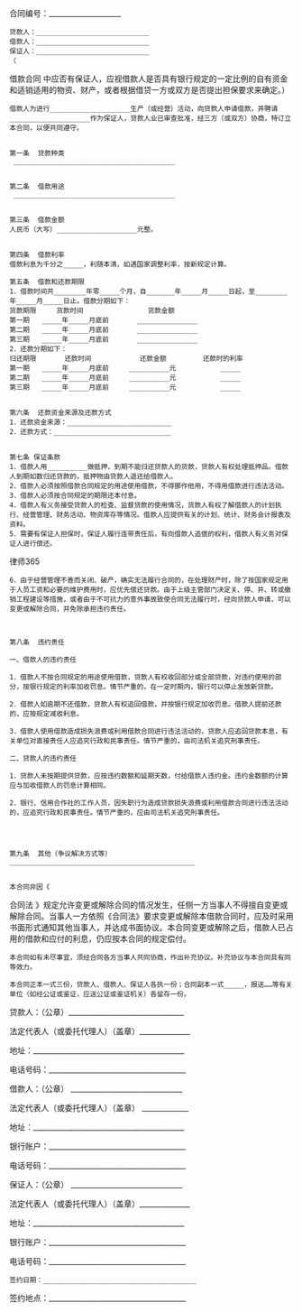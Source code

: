 
 
 

  合同编号：____________________
 



    贷款人：____________________________
    借款人：____________________________
    保证人：____________________________
    （
借款合同
中应否有保证人，应视借款人是否具有银行规定的一定比例的自有资金和适销适用的物资、财产，或者根据借贷一方或双方是否提出担保要求来确定。） 


    借款人为进行____________________生产（或经营）活动，向贷款人申请借款，并聘请____________________作为保证人，贷款人业已审查批准，经三方（或双方）协商，特订立本合同，以便共同遵守。 


    第一条  贷款种类 
     ________________________________________


    第二条  借款用途
     ________________________________________


    第三条  借款金额  
    人民币（大写）____________________元整。 


    第四条  借款利率  
    借款利息为千分之_____，利随本清，如遇国家调整利率，按新规定计算。
 
    第五条  借款和还款期限 
    1．借款时间共________年零_____个月，自_______年_____月_____日起，至________年_____月_____日止。借款分期如下： 
    货款期限     货款时间                货款金额 
    第一期   _____年_____月底前       _______________
    第二期   _____年_____月底前       _______________ 
    第三期   _____年_____月底前       _______________  
    2．还款分期如下： 
    归还期限       还款时间            还款金额         还款时的利率 
    第一期   _____年_____月底前     __________元           _____
    第二期   _____年_____月底前     __________元           _____
    第三期   _____年_____月底前     __________元           _____


    第六条  还款资金来源及还款方式 
    1．还款资金来源：__________________________
    2．还款方式：_____________________________


    第七条 保证条款     
    1．借款人用__________做抵押，到期不能归还贷款人的货款，贷款人有权处理抵押品。借款人到期如数归还贷款的，抵押物由贷款人退还给借款人。     
    2．借款人必须按照借款合同规定的用途使用借款，不得挪作他用，不得用借款进行违法活动。     
    3．借款人必须按合同规定的期限还本付息。     
    4．借款人有义务接受贷款人的检查、监督贷款的使用情况，货款人有权了解借款人的计划执行、经营管理、财务活动、物资库存等情况。借款人应提供有关的计划、统计、财务会计报表及资料。 
    5．需要有保证人担保时，保证人履行连带责任后，有向借款人追偿的权利，借款人有义务对保证人进行偿还。 




 
律师365






    6．由于经营管理不善而关闭、破产，确实无法履行合同的，在处理财产时，除了按国家规定用于人员工资和必要的维护费用时，应优先偿还贷款。由于上级主管部门决定关、停、并、转或撤销工程建设等措施，或者由于不可抗力的意外事故致使合同无法履行时，经向贷款人申请，可以变更或解除合同，并免除承担违约责任。

 

    第八条  违约责任 

    一、借款人的违约责任 

    1．借款人不按合同规定的用途使用借款，贷款人有权收回部分或全部贷款，对违约使用的部分，按银行规定的利率加收罚息。情节严重的，在一定时期内，银行可以停止发放新贷款。 

    2．借款人如逾期不还借款，贷款人有权追回借款，并按银行规定加收罚息。借款人提前还款的，应按规定减收利息。 

    3．借款人使用借款造成损失浪费或利用借款合同进行违法活动的，贷款人应追回贷款本息，有关单位对直接责任人应追究行政和民事责任。情节严重的，由司法机关追究刑事责任。 

    二、贷款人的违约责任 

    1．贷款人未按期提供贷款，应按违约数额和延期天数，付给借款人违约金。违约金数额的计算应与加收借款人的罚息计算相同。 

    2．银行、信用合作社的工作人员，因失职行为造成贷款损失浪费或利用借款合同进行违法活动的，应追究行政和民事责任。情节严重的，应由司法机关追究刑事责任。 




    第九条  其他（争议解决方式等） 
    ______________________________________________


    本合同非因《
合同法
》规定允许变更或解除合同的情况发生，任侧一方当事人不得擅自变更或解除合同。当事人一方依照《合同法》要求变更或解除本借款合同时，应及时采用书面形式通知其他当事人，并达成书面协议。本合同变更或解除之后，借款人已占用的借款和应付的利息，仍应按本合同的规定偿付。
 
    本合同如有未尽事宜，须经合同各方当事人共同协商，作出补充协议。补充协议与本合同具有同等效力。
     
    本合同正本一式三份，贷款人、借款人、保证人各执一份；合同副本一式_____，报送……等有关单位（如经公证或鉴证，应送公证或鉴证机关）各留存一份。


 



 贷款人：（公章）________________________________
 
法定代表人（或委托代理人）（盖章）______________
 
地址：__________________________________________
 
电话号码：______________________________________
 


 

  借款人：（公章） _______________________________
  
法定代表人（或委托代理人）（盖章） _____________
  
地址：__________________________________________
  
银行账户：______________________________________
  
电话号码：______________________________________
  


  

   保证人：（公章） _______________________________
   
法定代表人（或委托代理人）（盖章）______________
   
地址：__________________________________________
   
银行账户：______________________________________
   
电话号码：______________________________________
   


   

    签约日期：______________________________________
    
签约地点：______________________________________
    

 
    

 
    
 
     
 
     
 
      


      
 

      


      


      
 
 
     
 
    
 
   

  

 


